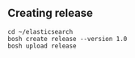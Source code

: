 ## Creating release

```
cd ~/elasticsearch
bosh create release --version 1.0
bosh upload release
```
